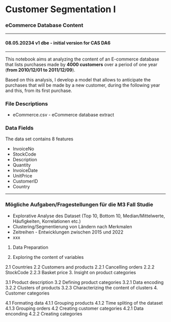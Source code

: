 # Customer Segmentation I
### eCommerce Database Content
---  
#### 08.05.20234 v1 dbe - initial version for CAS DA6
---  

This notebook aims at analyzing the content of an E-commerce database that lists purchases made by **4000 customers**
over a period of one year (**from 2010/12/01 to 2011/12/09**). 

Based on this analysis, I develop a model that allows to anticipate the purchases that will be made by a new customer, during the following year and this, from its first purchase.

### File Descriptions  
+ eCommerce.csv - eCommerce database extract  



### Data Fields   
The data set contains 8 features  

+ InvoiceNo
+ StockCode
+ Description
+ Quantity
+ InvoiceDate
+ UnitPrice
+ CustomerID
+ Country



---   
### Mögliche Aufgaben/Fragestellungen für die M3 Fall Studie    
+ Explorative Analyse des Dataset (Top 10, Bottom 10, Median/Mittelwerte, Häufigkeiten, Korrelationen etc.)
+ Clustering/Segmentierung von Ländern nach Merkmalen
+ Zeitreihen - Entwicklungen zwischen 2015 und 2022
+ xxx  

1. Data Preparation

2. Exploring the content of variables

2.1 Countries
2.2 Customers and products
2.2.1 Cancelling orders
2.2.2 StockCode
2.2.3 Basket price
3. Insight on product categories

3.1 Product description
3.2 Defining product categories
3.2.1 Data encoding
3.2.2 Clusters of products
3.2.3 Characterizing the content of clusters
4. Customer categories

4.1 Formating data
4.1.1 Grouping products
4.1.2 Time spliting of the dataset
4.1.3 Grouping orders
4.2 Creating customer categories
4.2.1 Data enconding
4.2.2 Creating categories

